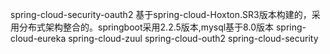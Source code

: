spring-cloud-security-oauth2
基于spring-cloud-Hoxton.SR3版本构建的，采用分布式架构整合的。springboot采用2.2.5版本,mysql基于8.0版本
spring-cloud-eureka
spring-cloud-zuul
spring-cloud-outh2
spring-cloud-security
